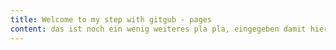 ```yaml
---
title: Welcome to my step with gitgub - pages
content: das ist noch ein wenig weiteres pla pla, eingegeben damit hier etwas steht
---
```


